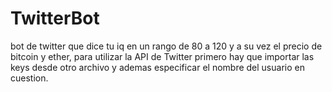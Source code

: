 # TwitterBot
bot de twitter que dice tu iq en un rango de 80 a 120 y 
a su vez el precio de bitcoin y ether, para utilizar la 
API de Twitter primero hay que importar las keys desde otro 
archivo y ademas especificar el nombre del usuario en cuestion. 
